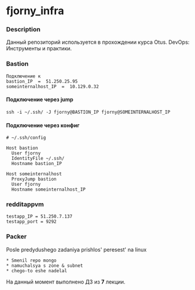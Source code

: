 # fjorny_infra
### Description 
Данный репозиторий используется в прохождении курса Otus. DevOps: Инструменты и практики.

### Bastion 
```
Подключение к 
bastion_IP  =  51.250.25.95 
someinternalhost_IP  =  10.129.0.32
```

#### Подключение через jump
``` ssh -i ~/.ssh/ -J fjorny@BASTION_IP fjorny@SOMEINTERNALHOST_IP ```

#### Подключение через конфиг

```
# ~/.ssh/config

Host bastion
  User fjorny
  IdentityFile ~/.ssh/
  Hostname bastion_IP

Host someinternalhost
  ProxyJump bastion
  User fjorny
  Hostname someinternalhost_IP

```
### redditappvm
```
testapp_IP = 51.250.7.137
testapp_port = 9292

```
### Packer
Posle predydushego zadaniya prishlos' peresest' na linux
```
* Smenil repo mongo
* namuchalsya s zone & subnet
* chego-to eshe nadelal
```

На данный момент выполнено ДЗ из **7** лекции.
